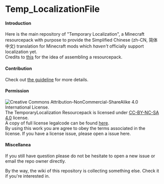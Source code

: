 # Temp_LocalizationFile

#### Introduction
Here is the main repository of "Temporary Localization", a Minecraft resourcepack with purpose to provide the Simplified Chinese (zh-CN, 简体中文) translation for Minecraft mods which *haven't* officially support localization yet.  
Credits to [this](https://github.com/Adaptivity/LocalizationsForMCFMods) for the idea of assembling a resourcepack.

#### Contribution

Check out [the guideline](./CONTRIBUTING.md) for more details.

#### Permission
![Creative Commons Attribution-NonCommercial-ShareAlike 4.0 International License.](https://i.creativecommons.org/l/by-nc-sa/4.0/88x31.png)  
The TemporaryLocalization Resourcepack is licensed under [CC-BY-NC-SA 4.0](https://creativecommons.org/licenses/by-nc-sa/4.0/) license.  
A copy of full license legalcode can be found [here](https://creativecommons.org/licenses/by-nc-sa/4.0/legalcode).  
By using this work you are agree to obey the terms associated in the license.
If you have a license issue, please open a issue here.

#### Miscellanea
If you still have question please do not be hesitate to open a new issue or email the repo owner directly.

By the way, the wiki of this repository is collecting something else. Check it if you're interested in.
